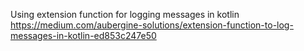 Using extension function for logging messages in kotlin
https://medium.com/aubergine-solutions/extension-function-to-log-messages-in-kotlin-ed853c247e50

